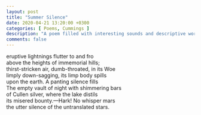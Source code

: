 ```yaml
---
layout: post
title: "Summer Silence"
date: 2020-04-21 13:20:00 +0300
categories: [ Poems, Cummings ]
description: "A poem filled with interesting sounds and descriptive words"
comments: false
---
```


eruptive lightnings flutter to and fro  
above the heights of immemorial hills;  
thirst-stricken air, dumb-throated, in its Woe  
limply down-sagging, its limp body spills  
upon the earth. A panting silence fills  
The empty vault of night with shimmering bars  
of Cullen silver, where the lake distils  
its misered bounty.—Hark! No whisper mars  
the utter silence of the untranslated stars.  
